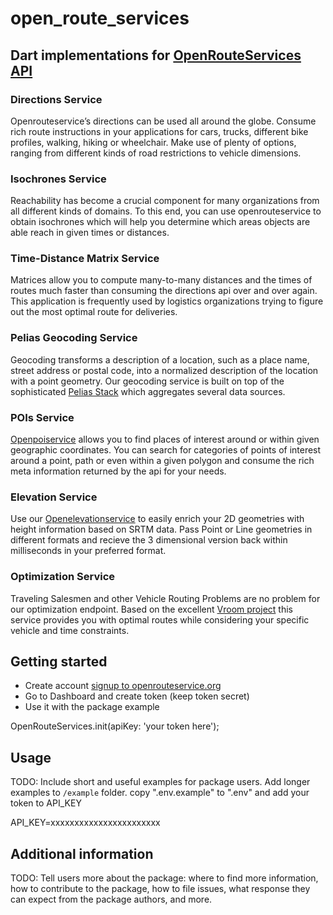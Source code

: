 # open_route_services

## Dart implementations for [OpenRouteServices API](https://openrouteservice.org)

### Directions Service
Openrouteservice’s directions can be used all around the globe. Consume rich route instructions in your applications for cars, trucks, different bike profiles, walking, hiking or wheelchair. Make use of plenty of options, ranging from different kinds of road restrictions to vehicle dimensions.

### Isochrones Service
Reachability has become a crucial component for many organizations from all different kinds of domains. To this end, you can use openrouteservice to obtain isochrones which will help you determine which areas objects are able reach in given times or distances.

### Time-Distance Matrix Service
Matrices allow you to compute many-to-many distances and the times of routes much faster than consuming the directions api over and over again. This application is frequently used by logistics organizations trying to figure out the most optimal route for deliveries.

### Pelias Geocoding Service
Geocoding transforms a description of a location, such as a place name, street address or postal code, into a normalized description of the location with a point geometry. Our geocoding service is built on top of the sophisticated  [Pelias Stack](https://github.com/pelias/pelias)  which aggregates several data sources.

### POIs Service
[Openpoiservice](https://github.com/GIScience/openpoiservice)  allows you to find places of interest around or within given geographic coordinates. You can search for categories of points of interest around a point, path or even within a given polygon and consume the rich meta information returned by the api for your needs.

### Elevation Service
Use our  [Openelevationservice](https://github.com/GIScience/openelevationservice)  to easily enrich your 2D geometries with height information based on SRTM data. Pass Point or Line geometries in different formats and recieve the 3 dimensional version back within milliseconds in your preferred format.

### Optimization Service
Traveling Salesmen and other Vehicle Routing Problems are no problem for our optimization endpoint. Based on the excellent  [Vroom project](https://github.com/VROOM-Project/vroom)  this service provides you with optimal routes while considering your specific vehicle and time constraints.


## Getting started
- Create account [signup to openrouteservice.org](https://openrouteservice.org/dev/#/signup)
- Go to Dashboard and create token (keep token secret)
- Use it with the package
example 

OpenRouteServices.init(apiKey: 'your token here');

## Usage
TODO: Include short and useful examples for package users. Add longer examples
to `/example` folder.
copy ".env.example" to ".env" and add your token to API_KEY 

API_KEY=xxxxxxxxxxxxxxxxxxxxxxx

## Additional information
TODO: Tell users more about the package: where to find more information, how to 
contribute to the package, how to file issues, what response they can expect 
from the package authors, and more.

